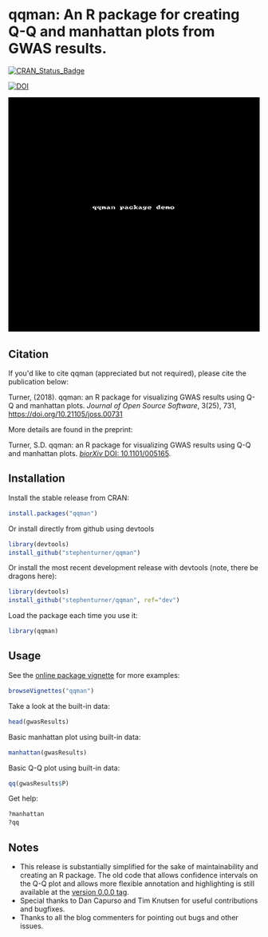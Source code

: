 # qqman: An R package for creating Q-Q and manhattan plots from GWAS results.

[![CRAN_Status_Badge](https://www.r-pkg.org/badges/version/qqman)](https://cran.r-project.org/package=qqman)

[![DOI](https://joss.theoj.org/papers/10.21105/joss.00731/status.svg)](https://doi.org/10.21105/joss.00731)

![qqman.gif](tools/qqman.gif)

## Citation

If you'd like to cite qqman (appreciated but not required), please cite the publication below:

Turner, (2018). qqman: an R package for visualizing GWAS results using Q-Q and manhattan plots. _Journal of Open Source Software_, 3(25), 731, https://doi.org/10.21105/joss.00731

More details are found in the preprint:

Turner, S.D. qqman: an R package for visualizing GWAS results using Q-Q and manhattan plots. [*biorXiv* DOI: 10.1101/005165](https://biorxiv.org/content/early/2014/05/14/005165).

## Installation

Install the stable release from CRAN:

```r
install.packages("qqman")
```

Or install directly from github using devtools

```r
library(devtools)
install_github("stephenturner/qqman")
```

Or install the most recent development release with devtools (note, there be dragons here):

```r
library(devtools)
install_github("stephenturner/qqman", ref="dev")
```

Load the package each time you use it:

```r
library(qqman)
```

## Usage

See the [online package vignette](https://cran.r-project.org/package=qqman/vignettes/qqman.html) for more examples:

```r
browseVignettes("qqman")
```

Take a look at the built-in data:

```r
head(gwasResults)
```

Basic manhattan plot using built-in data:

```r
manhattan(gwasResults)
```

Basic Q-Q plot using built-in data:

```r
qq(gwasResults$P)
```

Get help:

```r
?manhattan
?qq
```

## Notes

* This release is substantially simplified for the sake of maintainability and creating an R package. The old code that allows confidence intervals on the Q-Q plot and allows more flexible annotation and highlighting is still available at the [version 0.0.0 tag](https://github.com/stephenturner/qqman/tree/v0.0.0).
* Special thanks to Dan Capurso and Tim Knutsen for useful contributions and bugfixes.
* Thanks to all the blog commenters for pointing out bugs and other issues.
